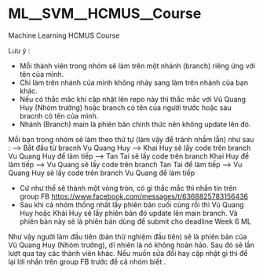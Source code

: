 # ML__SVM__HCMUS__Course
Machine Learning HCMUS Course 

Lưu ý :
- Mỗi thành viên trong nhóm sẽ làm trên một nhánh (branch) riêng ứng với tên của mình.
- Chỉ làm trên nhánh của mình không nhảy sang làm trên nhánh của bạn khác.
- Nếu có thắc măc khi cập nhật lên repo này thì thắc mắc với Vũ Quang Huy (Nhóm trưởng) hoặc branch có tên của người trước hoặc sau bracnh có tên của mình.
- Nhánh (Branch) main là phiên bản chỉnh thức nên không update lên đó. 

Mỗi bạn trong nhóm sẽ làm theo thứ tự (làm vậy để tránh nhầm lẫn) như sau :
--> Bắt đầu từ bracnh Vu Quang Huy
--> Khai Huy sẽ lấy code trên branch Vu Quang Huy để làm tiếp
--> Tan Tai sẽ lấy code trên branch Khai Huy để làm tiếp
--> Vu Quang sẽ lấy code trên branch Tan Tai để làm tiếp 
--> Vu Quang Huy sẽ lấy code trên branch Vu Quang để làm tiếp

- Cứ như thế sẽ thành một vòng tròn, có gì thắc mắc thì nhắn tin trên group FB https://www.facebook.com/messages/t/6368825783156436
- Sau khi cả nhóm thống nhất lấy phiên bản cuối cùng rồi thì Vũ Quang Huy hoặc Khải Huy sẽ lấy phiên bản đó update lên main branch. Và phiên bản này sẽ là phiên bản dùng để submit cho deadline Week 6 ML 


Như vậy người làm đầu tiên (bản thử nghiệm đầu tiên) sẽ là phiên bản của Vũ Quang Huy (Nhóm trưởng), dĩ nhiên là nó không hoàn hảo. Sau đó sẽ lần lượt qua tay các thành viên khác. Nếu muốn sửa đổi hay cập nhật gì thì để lại lời nhắn trên group FB trước để cả nhóm biết .

